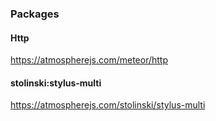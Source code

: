 ### Packages

#### Http
https://atmospherejs.com/meteor/http

#### stolinski:stylus-multi
https://atmospherejs.com/stolinski/stylus-multi


